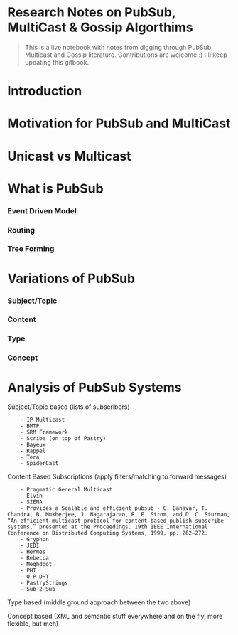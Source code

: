 # Research Notes on PubSub, MultiCast & Gossip Algorthims

> This is a live notebook with notes from digging through PubSub, Multicast and Gossip literature. Contributions are welcome :\) I'll keep updating this gitbook.

# Introduction

# Motivation for PubSub and MultiCast

# Unicast vs Multicast

# What is PubSub

### Event Driven Model

### Routing

### Tree Forming

# Variations of PubSub

### Subject\/Topic

### Content

### Type

### Concept

# Analysis of PubSub Systems

Subject\/Topic based \(lists of subscribers\)

```
    - IP Multicast
    - BMTP
    - SRM Framework
    - Scribe (on top of Pastry)
    - Bayeux
    - Rappel
    - Tera
    - SpiderCast
```

Content Based Subscriptions \(apply filters\/matching to forward messages\)

```
    - Pragmatic General Multicast
    - Elvin
    - SIENA
    - Provides a Scalable and efficient pubsub - G. Banavar, T. Chandra, B. Mukherjee, J. Nagarajarao, R. E. Strom, and D. C. Sturman, “An efficient multicast protocol for content-based publish-subscribe systems,” presented at the Proceedings. 19th IEEE International Conference on Distributed Computing Systems, 1999, pp. 262–272.
    - Gryphon
    - JEDI
    - Hermes
    - Rebecca
    - Meghdoot
    - PHT
    - O-P DHT
    - PastryStrings
    - Sub-2-Sub
```

Type based \(middle ground approach between the two above\)

Concept based \(XML and semantic stuff everywhere and on the fly, more flexible, but meh\)

